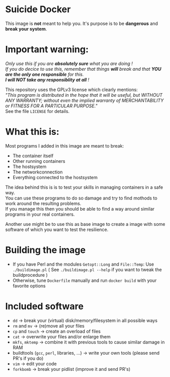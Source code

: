 # Suicide Docker

This image is **not** meant to help you. It's purpose is to be **dangerous** and **break your system**.

# Important warning:
_Only use this if you are **absolutely sure** what you are doing !<br>
If you do decice to use this, remember that things **will** break and that **YOU are the only one responsible** for this.<br>
**I will NOT take any responsiblity at all** !_

This repository uses the GPLv3 license which clearly mentions:<br> _"This program is distributed in the hope that it will be useful, but WITHOUT ANY WARRANTY; without even the implied warranty of MERCHANTABILITY or FITNESS FOR A PARTICULAR PURPOSE."_<br>
See the file `LICENSE` for details.

# What this is:
Most programs I added in this image are meant to break:
* The container itself
* Other running containers
* The hostsystem
* The networkconnection
* Everything connected to the hostsystem 

The idea behind this is is to test your skills in managing containers in a safe way.<br>
You can use these programs to do so damage and try to find mothods to work around the resulting problems.<br>
If you manage this then you should be able to find a way around similar programs in your real containers.<br>

Another use might be to use this as base image to create a image with some software of which you want to test the resilience.

# Building the image
* If you have Perl and the modules `Getopt::Long` and `File::Temp`: Use `./buildimage.pl` ( See `./buildimage.pl --help` if you want to tweak the buildprocedure )
* Otherwise, tune `Dockerfile` manually and run `docker build` with your favorite options

# Included software
* `dd` → break your (virtual) disk/memory/filesystem in all possible ways
* `rm` and `mv` → (re)move all your files
* `cp` and `touch` → create an overload of files
* `cat` → overwrite your files and/or enlarge them
* `mkfs`, `mktemp` → combine it with previous tools to cause similar damage in RAM
* buildtools (`gcc`, `perl`, libraries, ...) → write your own tools (please send PR's if you do)
* `vim` → edit your code
* `forkbomb` → break your pidlist (improve it and send PR's)

